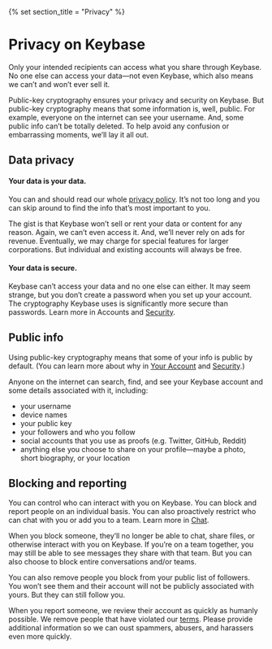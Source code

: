 {% set section_title = "Privacy" %}

# Privacy on Keybase
Only your intended recipients can access what you share through Keybase. No one else can access your data—not even Keybase, which also means we can’t and won’t ever sell it.

Public-key cryptography ensures your privacy and security on Keybase. But public-key cryptography means that some information is, well, public. For example, everyone on the internet can see your username. And, some public info can’t be totally deleted. To help avoid any confusion or embarrassing moments, we’ll lay it all out.

## Data privacy
#### Your data is your data. 
You can and should read our whole [privacy policy](https://keybase.io/docs/privacypolicy). It’s not too long and you can skip around to find the info that’s most important to you. 

The gist is that Keybase won’t sell or rent your data or content for any reason. Again, we can’t even access it. And, we’ll never rely on ads for revenue. Eventually, we may charge for special features for larger corporations. But individual and existing accounts will always be free.
 
#### Your data is secure.
Keybase can’t access your data and no one else can either. It may seem strange, but you don’t create a password when you set up your account. The cryptography Keybase uses is significantly more secure than passwords. Learn more in Accounts and [Security](/security).

## Public info
Using public-key cryptography means that some of your info is public by default. (You can learn more about why in [Your Account](/accounts) and [Security](/security).)

Anyone on the internet can search, find, and see your Keybase account and some details associated with it, including:
* your username 
* device names 
* your public key
* your followers and who you follow
* social accounts that you use as proofs (e.g. Twitter, GitHub, Reddit)
* anything else you choose to share on your profile—maybe a photo, short biography, or your location 

## Blocking and reporting
You can control who can interact with you on Keybase. You can block and report people on an individual basis. You can also proactively restrict who can chat with you or add you to a team. Learn more in [Chat](chat/blocking).

When you block someone, they’ll no longer be able to chat, share files, or otherwise interact with you on Keybase. If you’re on a team together, you may still be able to see messages they share with that team. But you can also choose to block entire conversations and/or teams.

You can also remove people you block from your public list of followers. You won’t see them and their account will not be publicly associated with yours. But they can still follow you. 

When you report someone, we review their account as quickly as humanly possible. We remove people that have violated our [terms](https://keybase.io/docs/terms). Please provide additional information so we can oust spammers, abusers, and harassers even more quickly.